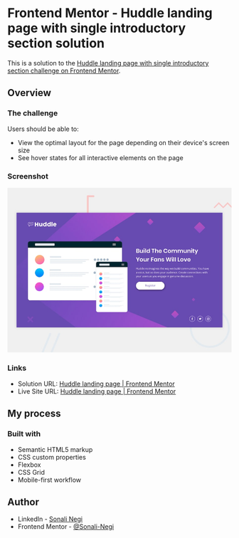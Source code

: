 # Frontend Mentor - Huddle landing page with single introductory section solution

This is a solution to the [Huddle landing page with single introductory section challenge on Frontend Mentor](https://www.frontendmentor.io/challenges/huddle-landing-page-with-a-single-introductory-section-B_2Wvxgi0). 


## Overview

### The challenge

Users should be able to:

- View the optimal layout for the page depending on their device's screen size
- See hover states for all interactive elements on the page

### Screenshot

![](./design/desktop-preview.jpg)


### Links

- Solution URL: [Huddle landing page | Frontend Mentor](https://your-solution-url.com)
- Live Site URL: [Huddle landing page | Frontend Mentor](https://your-live-site-url.com)

## My process

### Built with

- Semantic HTML5 markup
- CSS custom properties
- Flexbox
- CSS Grid
- Mobile-first workflow


## Author

- LinkedIn - [Sonali Negi](https://www.your-site.com)
- Frontend Mentor - [@Sonali-Negi](https://www.frontendmentor.io/profile/yourusername)

